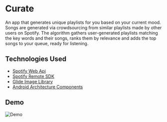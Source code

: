 # Curate

An app that generates unique playlists for you based on your current mood.
Songs are generated via crowdsourcing from similar playlists made by other users on Spotify. 
The algorithm gathers user-generated playlists matching the key words and their songs, ranks them by relevance and adds the top songs to your queue, ready for listening.



##  Technologies Used

 - [Spotify Web Api](https://developer.spotify.com/documentation/web-api/)
 - [Spotify Remote SDK](https://developer.spotify.com/documentation/android/quick-start/kotlin/)
 - [Glide Image Library](https://github.com/bumptech/glide)
 - [Android Architecture Components](https://developer.android.com/topic/libraries/architecture)

## Demo

![Demo](screencast.gif)